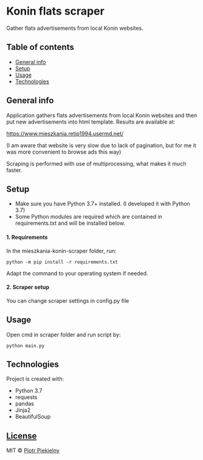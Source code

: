 # Konin flats scraper
Gather flats advertisements from local Konin websites.


## Table of contents
* [General info](#general-info)
* [Setup](#setup)
* [Usage](#usage)
* [Technologies](#technologies)


## General info
Application gathers flats advertisements from local Konin websites and then 
put new advertisements into html template. Results are available at:

https://www.mieszkania.retip1994.usermd.net/

(I am aware that website is very slow due to lack of pagination, 
but for me it was more convenient to browse ads this way)

Scraping is performed with use of multiprocessing, what makes it much faster.

## Setup
* Make sure you have Python 3.7+ installed. (I developed it with Python 3.7)
* Some Python modules are required which are contained in requirements.txt and will be installed below.

#### 1. Requirements
In the mieszkania-konin-scraper folder, run:

`python -m pip install -r requirements.txt`

Adapt the command to your operating system if needed.

#### 2. Scraper setup
You can change scraper settings in config.py file

## Usage
Open cmd in scraper folder and run script by:

`python main.py`



## Technologies
Project is created with:
* Python 3.7
* requests
* pandas
* Jinja2
* BeautifulSoup

## [License](https://github.com/retip94/konin-flats-scraper/blob/master/LICENSE.md)

MIT © [Piotr Piekielny](https://github.com/retip94)

